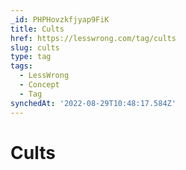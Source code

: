 ```yaml
---
_id: PHPHovzkfjyap9FiK
title: Cults
href: https://lesswrong.com/tag/cults
slug: cults
type: tag
tags:
  - LessWrong
  - Concept
  - Tag
synchedAt: '2022-08-29T10:48:17.584Z'
---
```


# Cults
